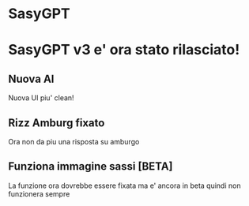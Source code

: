 # SasyGPT

# SasyGPT v3 e' ora stato rilasciato!

## Nuova AI
Nuova UI piu' clean!

## Rizz Amburg fixato
Ora non da piu una risposta su amburgo

## Funziona immagine sassi [BETA]
La funzione ora dovrebbe essere fixata ma e' ancora in beta quindi non funzionera sempre
